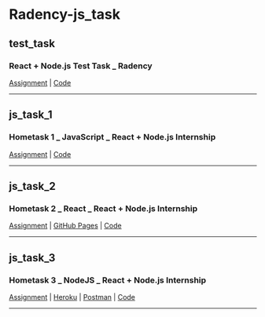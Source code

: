 # Radency-js_task

## test_task 
### React + Node.js Test Task _ Radency

[Assignment](https://github.com/TheDimasas/Radency-js_task/blob/main/test_task/React%20%2B%20Node.js%20Test%20Task%20_%20Radency.docx) | [Code](https://github.com/TheDimasas/Radency-js_task/tree/main/test_task)

<hr>

## js_task_1
### Hometask 1 _ JavaScript _ React + Node.js Internship

[Assignment](https://github.com/TheDimasas/Radency-js_task/blob/main/js_task_1/Hometask%201%20_%20JavaScript%20_%20React%20%2B%20Node.js%20Internship.docx) | [Code](https://github.com/TheDimasas/Radency-js_task/tree/main/js_task_1)

<hr>

## js_task_2
### Hometask 2 _ React _ React + Node.js Internship

[Assignment](https://github.com/TheDimasas/Radency-js_task/blob/main/js_task_2/Hometask%202%20_%20React%20_%20React%20%2B%20Node.js%20Internship.docx) | [GitHub Pages](https://thedimasas.github.io/Radency-js_task/) | [Code](https://github.com/TheDimasas/Radency-js_task/tree/main/js_task_2)

<hr>

## js_task_3
### Hometask 3 _ NodeJS _ React + Node.js Internship

[Assignment](https://github.com/TheDimasas/Radency-js_task/blob/main/js_task_3/Hometask%203%20_%20NodeJS%20_%20React%20%2B%20Node.js%20Internship.docx) | [Heroku](https://radency-note-api.herokuapp.com/api/stats) | [Postman](https://www.getpostman.com/collections/ff6f2d9db93917225381) | [Code](https://github.com/TheDimasas/Radency-js_task/tree/main/js_task_3)

<hr>
